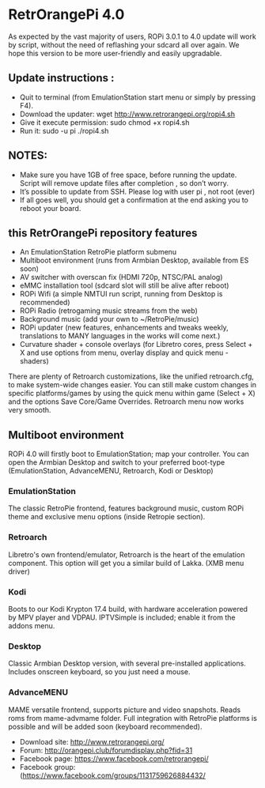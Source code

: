 # RetrOrangePi 4.0 

As expected by the vast majority of users, ROPi 3.0.1 to 4.0 update will work by script, without the need of reflashing your sdcard all over again. We hope this version to be more user-friendly and easily upgradable. 

## Update instructions :
 
- Quit to terminal (from EmulationStation start menu or simply by pressing F4).
- Download the updater: wget http://www.retrorangepi.org/ropi4.sh
- Give it execute permission: sudo chmod +x ropi4.sh
- Run it: sudo -u pi ./ropi4.sh
 
## NOTES:
- Make sure you have 1GB of free space, before running the update. Script will remove update files after completion , so don’t worry.
- It’s possible to update from SSH. Please log with user pi , not root (ever) 
- If all goes well, you should get a confirmation at the end asking you to reboot your board.

## this RetrOrangePi repository features
- An EmulationStation RetroPie platform submenu
- Multiboot environment (runs from Armbian Desktop, available from ES soon)
- AV switcher with overscan fix (HDMI 720p, NTSC/PAL analog)
- eMMC installation tool (sdcard slot will still be alive after reboot)
- ROPi Wifi (a simple NMTUI run script, running from Desktop is recommended)
- ROPi Radio (retrogaming music streams from the web)
- Background music (add your own to ~/RetroPie/music)
- ROPi updater (new features, enhancements and tweaks weekly, translations to MANY languages in the works will come next.)
- Curvature shader + console overlays (for Libretro cores, press Select + X and use options from menu, overlay display and quick menu - shaders)

There are plenty of Retroarch customizations, like the unified retroarch.cfg, to make system-wide changes easier. You can still make custom changes in specific platforms/games by using the quick menu within game (Select + X) and the options Save Core/Game Overrides. Retroarch menu now works very smooth.

## Multiboot environment

ROPi 4.0 will firstly boot to EmulationStation; map your controller. You can open the Armbian Desktop and switch to your preferred boot-type (EmulationStation, AdvanceMENU, Retroarch, Kodi or Desktop)

### EmulationStation

The classic RetroPie frontend, features background music, custom ROPi theme and exclusive menu options (inside Retropie section).

### Retroarch

Libretro's own frontend/emulator, Retroarch is the heart of the emulation component. This option will get you a similar build of Lakka. (XMB menu driver) 

### Kodi

Boots to our Kodi Krypton 17.4 build, with hardware acceleration powered by MPV player and VDPAU. IPTVSimple is included; enable it from the addons menu.

### Desktop

Classic Armbian Desktop version, with several pre-installed applications. Includes onscreen keyboard, so you just need a mouse. 

### AdvanceMENU

MAME versatile frontend, supports picture and video snapshots. Reads roms from mame-advmame folder. Full integration with RetroPie platforms is possible and will be added soon (keyboard recommended).


* Download site: http://www.retrorangepi.org/
* Forum: http://orangepi.club/forumdisplay.php?fid=31
* Facebook page: https://www.facebook.com/retrorangepi/
* Facebook group: (https://www.facebook.com/groups/1131759626884432/



